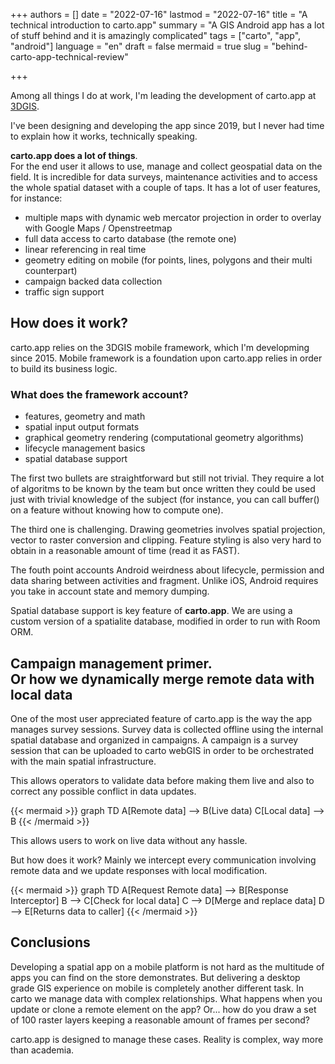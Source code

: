 +++
authors = []
date = "2022-07-16"
lastmod = "2022-07-16"
title = "A technical introduction to carto.app"
summary = "A GIS Android app has a lot of stuff behind and it is amazingly complicated"
tags = ["carto", "app", "android"]
language = "en"
draft = false
mermaid = true
slug = "behind-carto-app-technical-review"

+++

Among all things I do at work, I'm leading the development of carto.app at [3DGIS](https://www.3dgis.it).

I've been designing and developing the app since 2019, but I never had time to explain how it works, technically speaking.

**carto.app does a lot of things**.<br>
For the end user it allows to use, manage and collect geospatial data on the field. It is incredible for data surveys, maintenance activities and to access the whole spatial dataset with a couple of taps.
It has a lot of user features, for instance:

* multiple maps with dynamic web mercator projection in order to overlay with Google Maps / Openstreetmap
* full data access to carto database (the remote one)
* linear referencing in real time
* geometry editing on mobile (for points, lines, polygons and their multi counterpart)
* campaign backed data collection
* traffic sign support

## How does it work?
carto.app relies on the 3DGIS mobile framework, which I'm developming since 2015.
Mobile framework is a foundation upon carto.app relies in order to build its business logic.

### What does the framework account?

* features, geometry and math
* spatial input output formats
* graphical geometry rendering (computational geometry algorithms)
* lifecycle management basics
* spatial database support

The first two bullets are straightforward but still not trivial. They require a lot of algoritms to be known by the team but once written they could be used just with trivial knowledge of the subject (for instance, you can call buffer() on a feature without knowing how to compute one).

The third one is challenging. Drawing geometries involves spatial projection, vector to raster conversion and clipping. Feature styling is also very hard to obtain in a reasonable amount of time (read it as FAST).

The fouth point accounts Android weirdness about lifecycle, permission and data sharing between activities and fragment. Unlike iOS, Android requires you take in account state and memory dumping.

Spatial database support is key feature of **carto.app**. We are using a custom version of a spatialite database, modified in order to run with Room ORM.

## Campaign management primer.<br>Or how we dynamically merge remote data with local data
One of the most user appreciated feature of carto.app is the way the app manages survey sessions.
Survey data is collected offline using the internal spatial database and organized in campaigns. A campaign is a survey session that can be uploaded to carto webGIS in order to be orchestrated with the main spatial infrastructure.

This allows operators to validate data before making them live and also to correct any possible conflict in data updates.

{{< mermaid >}}
    graph TD
    A[Remote data] --> B(Live data)
    C[Local data] --> B
{{< /mermaid >}}

This allows users to work on live data without any hassle.

But how does it work? Mainly we intercept every communication involving remote data and we update responses with local modification.

{{< mermaid >}}
    graph TD
    A[Request Remote data] --> B[Response Interceptor]
    B --> C[Check for local data]
    C --> D[Merge and replace data]
    D --> E[Returns data to caller]
{{< /mermaid >}}

## Conclusions

Developing a spatial app on a mobile platform is not hard as the multitude of apps you can find on the store demonstrates.
But delivering a desktop grade GIS experience on mobile is completely another different task.
In carto we manage data with complex relationships.
What happens when you update or clone a remote element on the app? 
Or... how do you draw a set of 100 raster layers keeping a reasonable amount of frames per second?

carto.app is designed to manage these cases. Reality is complex, way more than academia.
